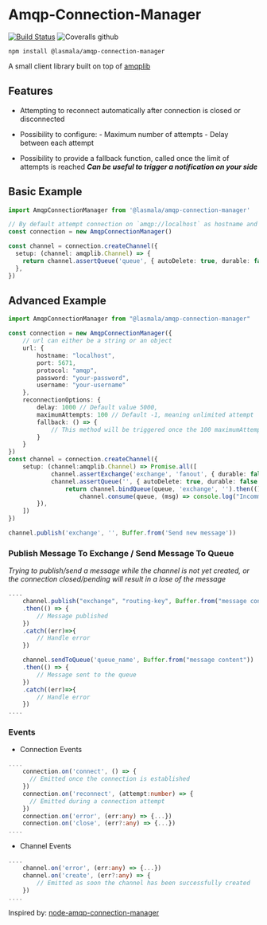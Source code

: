 # Amqp-Connection-Manager

[![Build Status](https://travis-ci.com/lerollq/amqp-connection-manager.svg?branch=master)](https://travis-ci.com/lerollq/amqp-connection-manager) ![Coveralls github](https://img.shields.io/coveralls/github/lerollq/amqplib-connection-manager)

    npm install @lasmala/amqp-connection-manager

A small client library built on top of [amqplib](https://www.npmjs.com/package/amqplib)

## Features

- Attempting to reconnect automatically after connection is closed or disconnected

- Possibility to configure: - Maximum number of attempts - Delay between each attempt
- Possibility to provide a fallback function, called once the limit of attempts is reached
  _**Can be useful to trigger a notification on your side**_

## Basic Example

```typescript
import AmqpConnectionManager from '@lasmala/amqp-connection-manager'

// By default attempt connection on `amqp://localhost` as hostname and `5672` as port
const connection = new AmqpConnectionManager()

const channel = connection.createChannel({
  setup: (channel: amqplib.Channel) => {
    return channel.assertQueue('queue', { autoDelete: true, durable: false })
  },
})
```

## Advanced Example

```typescript
import AmqpConnectionManager from "@lasmala/amqp-connection-manager"

const connection = new AmqpConnectionManager({
    // url can either be a string or an object
    url: {
        hostname: "localhost",
        port: 5671,
        protocol: "amqp",
        password: "your-password",
        username: "your-username"
    },
    reconnectionOptions: {
        delay: 1000 // Default value 5000,
        maximumAttempts: 100 // Default -1, meaning unlimited attempt
        fallback: () => {
            // This method will be triggered once the 100 maximumAttempts is reached
        }
    }
})
const channel = connection.createChannel({
    setup: (channel:amqplib.Channel) => Promise.all([
            channel.assertExchange('exchange', 'fanout', { durable: false, autoDelete: true }),
            channel.assertQueue('', { autoDelete: true, durable: false }).then(({ queue }) => {
                return channel.bindQueue(queue, 'exchange', '').then(() =>
                    channel.consume(queue, (msg) => console.log("Incomming message", msg?.content.toString())))
        }),
    ])
})

channel.publish('exchange', '', Buffer.from('Send new message'))

```

### Publish Message To Exchange / Send Message To Queue

_Trying to publish/send a message while the channel is not yet created, or the connection closed/pending will result in a lose of the message_

```typescript
....
    channel.publish("exchange", "routing-key", Buffer.from("message content"))
    .then(() => {
        // Message published
    })
    .catch((err)=>{
        // Handle error
    })

    channel.sendToQueue('queue_name', Buffer.from("message content"))
    .then(() => {
        // Message sent to the queue
    })
    .catch((err)=>{
        // Handle error
    })
....
```

### Events

- Connection Events

```typescript
....
    connection.on('connect', () => {
      // Emitted once the connection is established
    })
    connection.on('reconnect', (attempt:number) => {
      // Emitted during a connection attempt
    })
    connection.on('error', (err:any) => {...})
    connection.on('close', (err?:any) => {...})
....
```

- Channel Events

```typescript
....
    channel.on('error', (err:any) => {...})
    channel.on('create', (err?:any) => {
        // Emitted as soon the channel has been successfully created
    })
....
```

Inspired by: [node-amqp-connection-manager](https://github.com/benbria/node-amqp-connection-manager.git)
